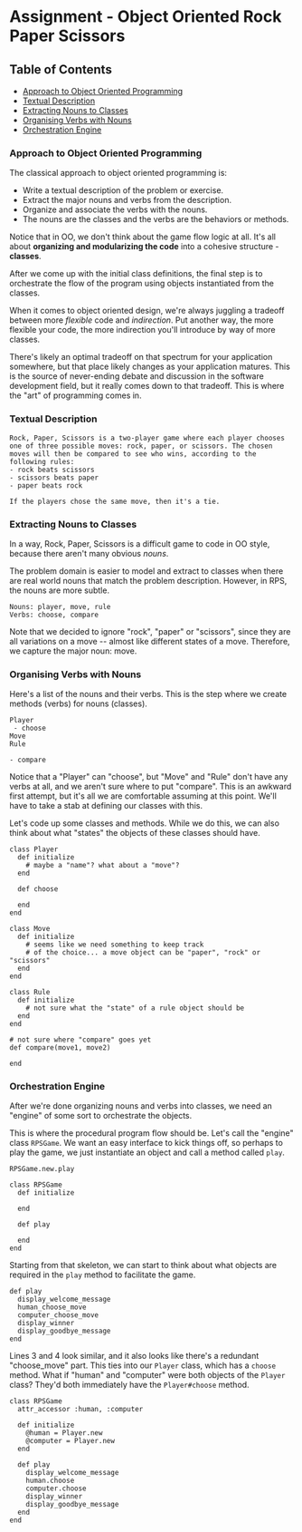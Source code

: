# Assignment - Object Oriented Rock Paper Scissors

## Table of Contents
- [Approach to Object Oriented Programming](#approach-to-object-oriented-programming)
- [Textual Description](#textual-description)
- [Extracting Nouns to Classes](#extracting-nouns-to-classes)
- [Organising Verbs with Nouns](#organising-verbs-with-nouns)
- [Orchestration Engine](#orchestration-engine)

### Approach to Object Oriented Programming
The classical approach to object oriented programming is:
- Write a textual description of the problem or exercise.
- Extract the major nouns and verbs from the description.
- Organize and associate the verbs with the nouns.
- The nouns are the classes and the verbs are the behaviors or methods.

Notice that in OO, we don't think about the game flow logic at all. It's all about __organizing and modularizing the code__ into a cohesive structure - __classes__. 

After we come up with the initial class definitions, the final step is to orchestrate the flow of the program using objects instantiated from the classes.

When it comes to object oriented design, we're always juggling a tradeoff between more _flexible_ code and _indirection_. Put another way, the more flexible your code, the more indirection you'll introduce by way of more classes. 

There's likely an optimal tradeoff on that spectrum for your application somewhere, but that place likely changes as your application matures. This is the source of never-ending debate and discussion in the software development field, but it really comes down to that tradeoff. This is where the "art" of programming comes in.

### Textual Description
```
Rock, Paper, Scissors is a two-player game where each player chooses one of three possible moves: rock, paper, or scissors. The chosen moves will then be compared to see who wins, according to the following rules:
- rock beats scissors
- scissors beats paper
- paper beats rock

If the players chose the same move, then it's a tie.
```
### Extracting Nouns to Classes
In a way, Rock, Paper, Scissors is a difficult game to code in OO style, because there aren't many obvious _nouns_. 

The problem domain is easier to model and extract to classes when there are real world nouns that match the problem description. However, in RPS, the nouns are more subtle. 
```
Nouns: player, move, rule
Verbs: choose, compare
```
Note that we decided to ignore "rock", "paper" or "scissors", since they are all variations on a move -- almost like different states of a move. Therefore, we capture the major noun: move.

### Organising Verbs with Nouns
Here's a list of the nouns and their verbs. This is the step where we create methods (verbs) for nouns (classes).
```
Player
 - choose
Move
Rule

- compare
```
Notice that a "Player" can "choose", but "Move" and "Rule" don't have any verbs at all, and we aren't sure where to put "compare". This is an awkward first attempt, but it's all we are comfortable assuming at this point. We'll have to take a stab at defining our classes with this.

Let's code up some classes and methods. While we do this, we can also think about what "states" the objects of these classes should have.
```
class Player
  def initialize
    # maybe a "name"? what about a "move"?
  end

  def choose

  end
end

class Move
  def initialize
    # seems like we need something to keep track
    # of the choice... a move object can be "paper", "rock" or "scissors"
  end
end

class Rule
  def initialize
    # not sure what the "state" of a rule object should be
  end
end

# not sure where "compare" goes yet
def compare(move1, move2)

end
```
### Orchestration Engine
After we're done organizing nouns and verbs into classes, we need an "engine" of some sort to orchestrate the objects. 

This is where the procedural program flow should be. Let's call the "engine" class `RPSGame`. We want an easy interface to kick things off, so perhaps to play the game, we just instantiate an object and call a method called `play`.
```
RPSGame.new.play

class RPSGame
  def initialize

  end

  def play

  end
end
```
Starting from that skeleton, we can start to think about what objects are required in the `play` method to facilitate the game.
```
def play
  display_welcome_message
  human_choose_move
  computer_choose_move
  display_winner
  display_goodbye_message
end
```
Lines 3 and 4 look similar, and it also looks like there's a redundant "choose_move" part. This ties into our `Player` class, which has a `choose` method. What if "human" and "computer" were both objects of the `Player` class? They'd both immediately have the `Player#choose` method. 
```
class RPSGame
  attr_accessor :human, :computer

  def initialize
    @human = Player.new
    @computer = Player.new
  end

  def play
    display_welcome_message
    human.choose
    computer.choose
    display_winner
    display_goodbye_message
  end
end
```
